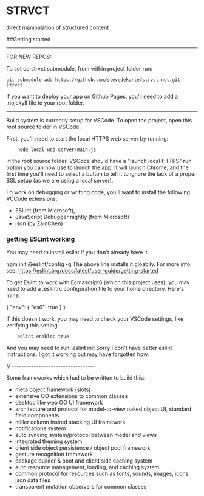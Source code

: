 # STRVCT

direct manipulation of structured content

##Getting started

---

FOR NEW REPOS:

To set up strvct submodule, from within project folder run:

    git submodule add https://github.com/stevedekorte/strvct.net.git strvct

If you want to deploy your app on Github Pages, you'll need to add a .nojekyll file to your root folder.

---

Build system is currently setup for VSCode. To open the project, open this root source folder in VSCode.

First, you'll need to start the local HTTPS web server by running:

    	node local-web-server/main.js

in the root source folder. VSCode should have a "launch local HTTPS" run option you can now use to launch the app. It will launch Chrome, and the first time you'll need to select a button to tell it to ignore the lack of a proper SSL setup (as we are using a local server).

To work on debugging or writting code, you'll want to install the following VCCode extensions:

- ESLint (from Microsoft),
- JavaScript Debugger nightly (from Microsoft)
- json (by ZainChen)

### getting ESLint working

You may need to install eslint if you don't already have it.

npm init @eslint/config -g
The above line installs it gloablly. For more info, see: https://eslint.org/docs/latest/user-guide/getting-started

To get Eslint to work with Ecmascript6 (which this project uses), you may need to add a .eslintrc configuration file to your home directory. Here's mine:

{
"env": {
"es6": true
}
}

If this doesn't work, you may need to check your VSCode settings, like verifying this setting:

    	eslint.enable: true

And you may need to run:
eslint init
Sorry I don't have better eslint instructions. I got it working but may have forgotten how.

// ----------------------------------

Some frameworks which had to be written to build this:

- meta object framework (slots)
- extensive OO extensions to common classes
- desktop like web OO UI framework
- architecture and protocol for model-to-view naked object UI, standard field components
- miller column insired stacking UI framework
- notifications system
- auto syncing system/protocol between model and views
- integrated theming system
- client side object persistence / object pool framework
- gesture recognition framework
- package builder & boot and client side caching system
- auto resource management, loading, and caching system
- common protocol for resources such as fonts, sounds, images, icons, json data files
- transparent mutation observers for common classes
